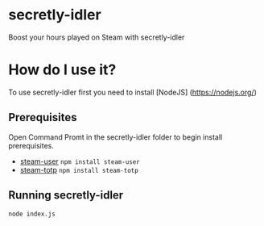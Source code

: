 # secretly-idler
Boost your hours played on Steam with secretly-idler

How do I use it?
==================

To use secretly-idler first you need to install [NodeJS] (https://nodejs.org/)

Prerequisites
------------

Open Command Promt in the secretly-idler folder to begin install prerequisites.

- [steam-user](https://www.npmjs.com/package/steam-user) 
`npm install steam-user`
- [steam-totp](https://www.npmjs.com/package/steam-totp) 
`npm install steam-totp`

Running secretly-idler
------------

`node index.js`
